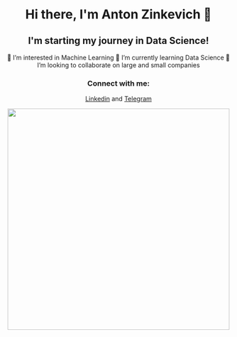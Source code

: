 <div align="center">
 
# Hi there, I'm Anton Zinkevich 👋

## I'm starting my journey in Data Science!
👀 I’m interested in Machine Learning
🌱 I’m currently learning Data Science
💞️ I’m looking to collaborate on large and small companies

### Connect with me:
[Linkedin](https://www.linkedin.com/in/anton-zinkevich-8a47ba28a/) and [Telegram](https://t.me/znkvch_a)
<div>
  <img src="https://media.giphy.com/media/3yRHVLXGeodopGpq7l/giphy.gif" width="500"/>
</div>


